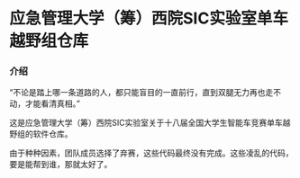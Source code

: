 # 应急管理大学（筹）西院SIC实验室单车越野组仓库

### 介绍
“不论是踏上哪一条道路的人，都只能盲目的一直前行，直到双腿无力再也走不动，才能看清真相。”

这是应急管理大学（筹）西院SIC实验室关于十八届全国大学生智能车竞赛单车越野组的软件仓库。

由于种种因素，团队成员选择了弃赛，这些代码最终没有完成。这些凌乱的代码，要是能帮到谁，那就太好了。